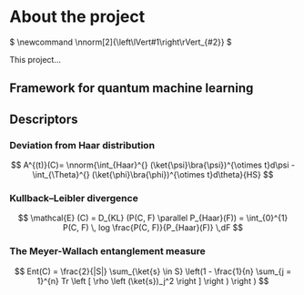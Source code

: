 # About the project

<!--- Some latex definitions for the equations -->
$
\newcommand \nnorm[2]{\left\lVert#1\right\rVert_{#2}}
$



This project...

## Framework for quantum machine learning

## Descriptors

### Deviation from Haar distribution

$$
A^{(t)}(C)= \nnorm{\int_{Haar}^{} (\ket{\psi}\bra{\psi})^{\otimes t}d\psi - \int_{\Theta}^{} (\ket{\phi}\bra{\phi})^{\otimes t}d\theta}{HS}
$$

### Kullback–Leibler divergence

$$
\mathcal{E} (C) = D_{KL} (P(C, F) \parallel P_{Haar}(F)) = \int_{0}^{1} P(C, F) \, log \frac{P(C, F)}{P_{Haar}(F)} \,dF
$$

### The Meyer-Wallach entanglement measure

$$
Ent(C) = \frac{2}{|S|} \sum_{\ket{s} \in S} \left(1 - \frac{1}{n} \sum_{j = 1}^{n} Tr \left [ \rho \left (\ket{s})_j^2 \right ] \right ) \right )
$$